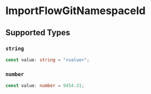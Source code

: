 # ImportFlowGitNamespaceId


## Supported Types

### `string`

```typescript
const value: string = "<value>";
```

### `number`

```typescript
const value: number = 9454.31;
```

